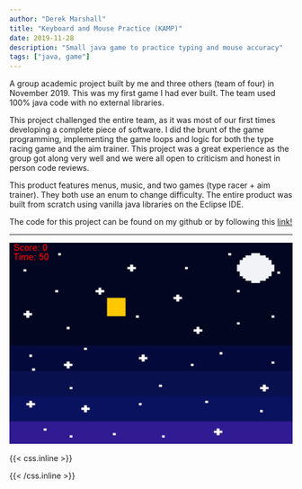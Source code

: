 ```yaml
---
author: "Derek Marshall"
title: "Keyboard and Mouse Practice (KAMP)"
date: 2019-11-28
description: "Small java game to practice typing and mouse accuracy"
tags: ["java, game"]
---
```


A group academic project built by me and three others (team of four) in November 2019. This was my first game I had ever built. The team used 100% java code with no external libraries.

<!--more-->

This project challenged the entire team, as it was most of our first times developing a complete piece of software. I did the brunt of the game programming, implementing the game loops and logic for both the type racing game and the aim trainer. This project was a great experience as the group got along very well and we were all open to criticism and honest in person code reviews. 

This product features menus, music, and two games (type racer + aim trainer). They both use an enum to change difficulty. The entire product was built from scratch using vanilla java libraries on the Eclipse IDE.

The code for this project can be found on my github or by following this [link!](https://github.com/DerekMarshall855/KAMP)

---

!['KAMP Screenshot'](/images/KAMP.png)


{{< css.inline >}}

<style>
.emojify {
	font-family: Apple Color Emoji, Segoe UI Emoji, NotoColorEmoji, Segoe UI Symbol, Android Emoji, EmojiSymbols;
	font-size: 2rem;
	vertical-align: middle;
}
@media screen and (max-width:650px) {
  .nowrap {
    display: block;
    margin: 25px 0;
  }
}
</style>

{{< /css.inline >}}

